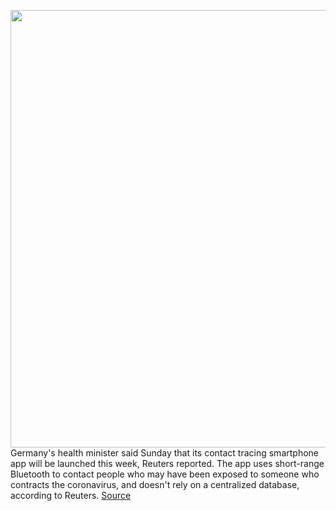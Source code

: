 <img src='https://cdn.vox-cdn.com/thumbor/dilSJWdVfvX8gLweaMLHuceVTG0=/0x0:3727x2485/1200x800/filters:focal(1252x1230:1848x1826)/cdn.vox-cdn.com/uploads/chorus_image/image/66933518/1211180747.jpg.0.jpg' width='700px' /><br/>
Germany's health minister said Sunday that its contact tracing smartphone app will be launched this week, Reuters reported. The app uses short-range Bluetooth to contact people who may have been exposed to someone who contracts the coronavirus, and doesn't rely on a centralized database, according to Reuters.
<a href='https://www.theverge.com/2020/6/14/21290874/germany-contact-tracing-coronavirus'> Source <a/>